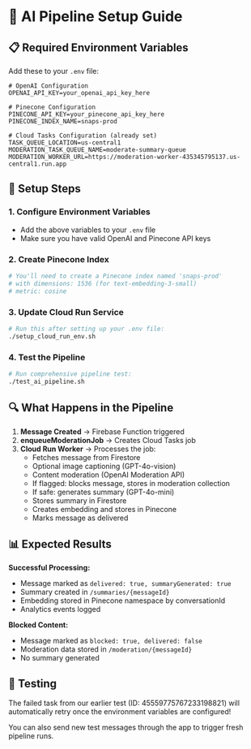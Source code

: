 # 🚀 AI Pipeline Setup Guide

## 📋 Required Environment Variables

Add these to your `.env` file:

```env
# OpenAI Configuration
OPENAI_API_KEY=your_openai_api_key_here

# Pinecone Configuration  
PINECONE_API_KEY=your_pinecone_api_key_here
PINECONE_INDEX_NAME=snaps-prod

# Cloud Tasks Configuration (already set)
TASK_QUEUE_LOCATION=us-central1
MODERATION_TASK_QUEUE_NAME=moderate-summary-queue
MODERATION_WORKER_URL=https://moderation-worker-435345795137.us-central1.run.app
```

## 🎯 Setup Steps

### 1. Configure Environment Variables
- Add the above variables to your `.env` file
- Make sure you have valid OpenAI and Pinecone API keys

### 2. Create Pinecone Index
```bash
# You'll need to create a Pinecone index named 'snaps-prod' 
# with dimensions: 1536 (for text-embedding-3-small)
# metric: cosine
```

### 3. Update Cloud Run Service
```bash
# Run this after setting up your .env file:
./setup_cloud_run_env.sh
```

### 4. Test the Pipeline
```bash
# Run comprehensive pipeline test:
./test_ai_pipeline.sh
```

## 🔍 What Happens in the Pipeline

1. **Message Created** → Firebase Function triggered
2. **enqueueModerationJob** → Creates Cloud Tasks job
3. **Cloud Run Worker** → Processes the job:
   - Fetches message from Firestore
   - Optional image captioning (GPT-4o-vision)
   - Content moderation (OpenAI Moderation API)
   - If flagged: blocks message, stores in moderation collection
   - If safe: generates summary (GPT-4o-mini)
   - Stores summary in Firestore
   - Creates embedding and stores in Pinecone
   - Marks message as delivered

## 📊 Expected Results

**Successful Processing:**
- Message marked as `delivered: true, summaryGenerated: true`
- Summary created in `/summaries/{messageId}`
- Embedding stored in Pinecone namespace by conversationId
- Analytics events logged

**Blocked Content:**
- Message marked as `blocked: true, delivered: false`
- Moderation data stored in `/moderation/{messageId}`
- No summary generated

## 🧪 Testing

The failed task from our earlier test (ID: 45559775767233198821) will automatically retry once the environment variables are configured!

You can also send new test messages through the app to trigger fresh pipeline runs.
